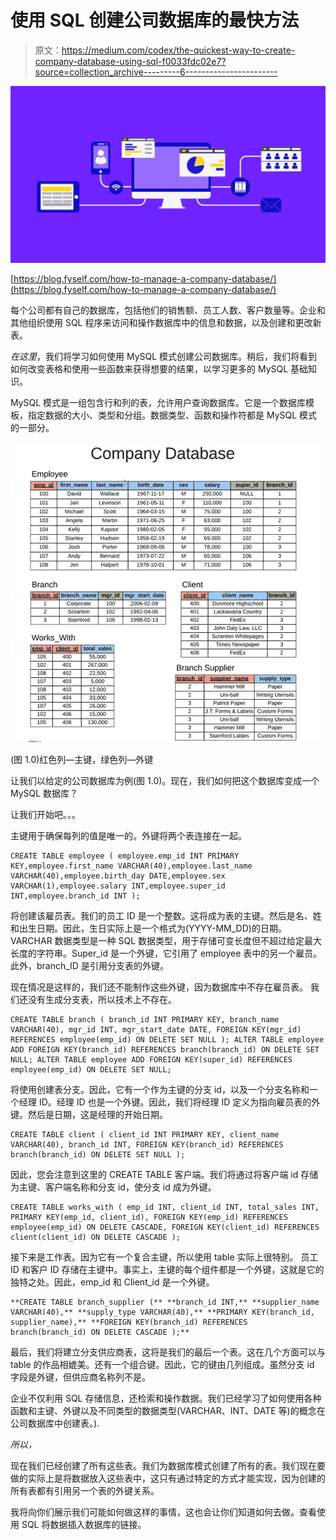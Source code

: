 # 使用 SQL 创建公司数据库的最快方法

> 原文：<https://medium.com/codex/the-quickest-way-to-create-company-database-using-sql-f0033fdc02e7?source=collection_archive---------6----------------------->

![](img/077975ad7734e1b930085dbd98c7292a.png)

[https://blog.fyself.com/how-to-manage-a-company-database/](https://blog.fyself.com/how-to-manage-a-company-database/)

每个公司都有自己的数据库，包括他们的销售额、员工人数、客户数量等。企业和其他组织使用 SQL 程序来访问和操作数据库中的信息和数据，以及创建和更改新表。

*在这里*，我们将学习如何使用 MySQL 模式创建公司数据库。稍后，我们将看到如何改变表格和使用一些函数来获得想要的结果，以学习更多的 MySQL 基础知识。

MySQL 模式是一组包含行和列的表，允许用户查询数据库。它是一个数据库模板，指定数据的大小、类型和分组。数据类型、函数和操作符都是 MySQL 模式的一部分。

![](img/132535afc3456b184489b72bab1a69ed.png)

(图 1.0)红色列—主键，绿色列—外键

让我们以给定的公司数据库为例(图 1.0)。现在，我们如何把这个数据库变成一个 MySQL 数据库？

让我们开始吧。。。

主键用于确保每列的值是唯一的。外键将两个表连接在一起。

```
CREATE TABLE employee ( employee.emp_id INT PRIMARY KEY,employee.first_name VARCHAR(40),employee.last_name VARCHAR(40),employee.birth_day DATE,employee.sex VARCHAR(1),employee.salary INT,employee.super_id INT,employee.branch_id INT );
```

将创建该雇员表。我们的员工 ID 是一个整数。这将成为表的主键。然后是名、姓和出生日期。因此，生日实际上是一个格式为(YYYY-MM_DD)的日期。VARCHAR 数据类型是一种 SQL 数据类型，用于存储可变长度但不超过给定最大长度的字符串。Super_id 是一个外键，它引用了 employee 表中的另一个雇员。此外，branch_ID 是引用分支表的外键。

现在情况是这样的，我们还不能制作这些外键，因为数据库中不存在雇员表。
我们还没有生成分支表，所以技术上不存在。

```
CREATE TABLE branch ( branch_id INT PRIMARY KEY, branch_name VARCHAR(40), mgr_id INT, mgr_start_date DATE, FOREIGN KEY(mgr_id) REFERENCES employee(emp_id) ON DELETE SET NULL ); ALTER TABLE employee ADD FOREIGN KEY(branch_id) REFERENCES branch(branch_id) ON DELETE SET NULL; ALTER TABLE employee ADD FOREIGN KEY(super_id) REFERENCES employee(emp_id) ON DELETE SET NULL;
```

将使用创建表分支。因此，它有一个作为主键的分支 id，以及一个分支名称和一个经理 ID。经理 ID 也是一个外键。因此，我们将经理 ID 定义为指向雇员表的外键。然后是日期，这是经理的开始日期。

```
CREATE TABLE client ( client_id INT PRIMARY KEY, client_name VARCHAR(40), branch_id INT, FOREIGN KEY(branch_id) REFERENCES branch(branch_id) ON DELETE SET NULL );
```

因此，您会注意到这里的 CREATE TABLE 客户端。我们将通过将客户端 id 存储为主键、客户端名称和分支 id，使分支 id 成为外键。

```
CREATE TABLE works_with ( emp_id INT, client_id INT, total_sales INT, PRIMARY KEY(emp_id, client_id), FOREIGN KEY(emp_id) REFERENCES employee(emp_id) ON DELETE CASCADE, FOREIGN KEY(client_id) REFERENCES client(client_id) ON DELETE CASCADE );
```

接下来是工作表。因为它有一个复合主键，所以使用 table 实际上很特别。
员工 ID 和客户 ID 存储在主键中。事实上，主键的每个组件都是一个外键，这就是它的独特之处。因此，emp_id 和 Client_id 是一个外键。

```
**CREATE TABLE branch_supplier (** **branch_id INT,** **supplier_name VARCHAR(40),** **supply_type VARCHAR(40),** **PRIMARY KEY(branch_id, supplier_name),** **FOREIGN KEY(branch_id) REFERENCES branch(branch_id) ON DELETE CASCADE );**
```

最后，我们将建立分支供应商表，这将是我们的最后一个表。这在几个方面可以与 table 的作品相媲美。还有一个组合键。因此，它的键由几列组成。虽然分支 id 字段是外键，但供应商名称列不是。

企业不仅利用 SQL 存储信息，还检索和操作数据。我们已经学习了如何使用各种函数和主键、外键以及不同类型的数据类型(VARCHAR、INT、DATE 等)的概念在公司数据库中创建表。).

*所以，*

现在我们已经创建了所有这些表。我们为数据库模式创建了所有的表。我们现在要做的实际上是将数据放入这些表中，这只有通过特定的方式才能实现，因为创建的所有表都有引用另一个表的外键关系。

我将向你们展示我们可能如何做这样的事情，这也会让你们知道如何去做。查看使用 SQL 将数据插入数据库的链接。